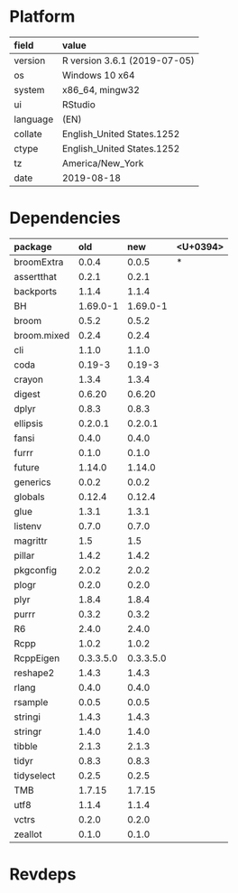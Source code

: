 # Platform

|field    |value                        |
|:--------|:----------------------------|
|version  |R version 3.6.1 (2019-07-05) |
|os       |Windows 10 x64               |
|system   |x86_64, mingw32              |
|ui       |RStudio                      |
|language |(EN)                         |
|collate  |English_United States.1252   |
|ctype    |English_United States.1252   |
|tz       |America/New_York             |
|date     |2019-08-18                   |

# Dependencies

|package     |old       |new       |<U+0394>  |
|:-----------|:---------|:---------|:--|
|broomExtra  |0.0.4     |0.0.5     |*  |
|assertthat  |0.2.1     |0.2.1     |   |
|backports   |1.1.4     |1.1.4     |   |
|BH          |1.69.0-1  |1.69.0-1  |   |
|broom       |0.5.2     |0.5.2     |   |
|broom.mixed |0.2.4     |0.2.4     |   |
|cli         |1.1.0     |1.1.0     |   |
|coda        |0.19-3    |0.19-3    |   |
|crayon      |1.3.4     |1.3.4     |   |
|digest      |0.6.20    |0.6.20    |   |
|dplyr       |0.8.3     |0.8.3     |   |
|ellipsis    |0.2.0.1   |0.2.0.1   |   |
|fansi       |0.4.0     |0.4.0     |   |
|furrr       |0.1.0     |0.1.0     |   |
|future      |1.14.0    |1.14.0    |   |
|generics    |0.0.2     |0.0.2     |   |
|globals     |0.12.4    |0.12.4    |   |
|glue        |1.3.1     |1.3.1     |   |
|listenv     |0.7.0     |0.7.0     |   |
|magrittr    |1.5       |1.5       |   |
|pillar      |1.4.2     |1.4.2     |   |
|pkgconfig   |2.0.2     |2.0.2     |   |
|plogr       |0.2.0     |0.2.0     |   |
|plyr        |1.8.4     |1.8.4     |   |
|purrr       |0.3.2     |0.3.2     |   |
|R6          |2.4.0     |2.4.0     |   |
|Rcpp        |1.0.2     |1.0.2     |   |
|RcppEigen   |0.3.3.5.0 |0.3.3.5.0 |   |
|reshape2    |1.4.3     |1.4.3     |   |
|rlang       |0.4.0     |0.4.0     |   |
|rsample     |0.0.5     |0.0.5     |   |
|stringi     |1.4.3     |1.4.3     |   |
|stringr     |1.4.0     |1.4.0     |   |
|tibble      |2.1.3     |2.1.3     |   |
|tidyr       |0.8.3     |0.8.3     |   |
|tidyselect  |0.2.5     |0.2.5     |   |
|TMB         |1.7.15    |1.7.15    |   |
|utf8        |1.1.4     |1.1.4     |   |
|vctrs       |0.2.0     |0.2.0     |   |
|zeallot     |0.1.0     |0.1.0     |   |

# Revdeps

